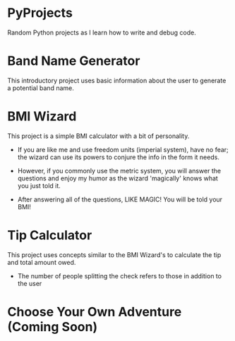 # PyProjects
Random Python projects as I learn how to write and debug code. 

# Band Name Generator
This introductory project uses basic information about the user to generate a potential band name. 

# BMI Wizard
This project is a simple BMI calculator with a bit of personality.
  - If you are like me and use freedom units (imperial system), have no fear; the wizard can use its powers to conjure the info in the form it needs. 
  - However, if you commonly use the metric system, you will answer the questions and enjoy my humor as the wizard 'magically' knows what you just told it.

  - After answering all of the questions, LIKE MAGIC! You will be told your BMI!

# Tip Calculator
This project uses concepts similar to the BMI Wizard's to calculate the tip and total amount owed. 

- The number of people splitting the check refers to those in addition to the user

# Choose Your Own Adventure (Coming Soon)

  
